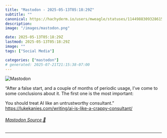 ```yaml
---
title: "Mastodon - 2025-05-13T05:18:29Z"
subtitle: ""
canonical: https://hachyderm.io/users/mweagle/statuses/114498830932861501
description:
image: "/images/mastodon.png"

date: 2025-05-13T05:18:29Z
lastmod: 2025-05-13T05:18:29Z
image: ""
tags: ["Social Media"]

categories: ["mastodon"]
# generated: 2025-07-21T21:15:38-07:00
---
```

![Mastodon](/images/mastodon.png)

<p>“After a false start, and a couple of months of periodic usage, I’ve come to some conclusions about it. The first one is the most important:</p><p>You should treat AI like an untrustworthy consultant.”<br /><a href="https://lukekanies.com/writing/ai-is-like-a-crappy-consultant/" target="_blank" rel="nofollow noopener noreferrer" translate="no"><span class="invisible">https://</span><span class="ellipsis">lukekanies.com/writing/ai-is-l</span><span class="invisible">ike-a-crappy-consultant/</span></a></p>


###### [Mastodon Source 🐘](https://hachyderm.io/@mweagle/114498830932861501)

___
